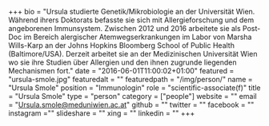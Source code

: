 +++
bio = "Ursula studierte Genetik/Mikrobiologie an der Universität Wien. Während ihrers Doktorats befasste sie sich mit Allergieforschung und dem angeborenen Immunsystem.  Zwischen 2012 und 2016 arbeitete sie als Post-Doc im Bereich alergischer Atemwegserkrankungen im Labor von Marsha Wills-Karp an der Johns Hopkins Bloomberg School of Public Health (Baltimore/USA). Derzeit arbeitet sie an der Medizinischen Universität Wien wo sie ihre Studien über Allergien und den ihnen zugrunde liegenden Mechanismen fort."
date = "2016-06-01T11:00:02+01:00"
featured = "ursula-smole.jpg"
featuredalt = ""
featuredpath = "/img/person/"
name = "Ursula Smole"
position = "Immunologin"
role = "scientific-associate(f)"
title = "Ursula Smole"
type = "person"
category = ["people"]
website = ""
email = "Ursula.smole@meduniwien.ac.at"
github = ""
twitter = ""
facebook = ""
instagram =""
slideshare = ""
xing = ""
linkedin = ""
+++
